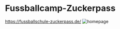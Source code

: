 # Fussballcamp-Zuckerpass
https://fussballschule-zuckerpass.de/
![homepage](https://github.com/eliaskone/Fussballcamp-Zuckerpass/blob/master/site_pictures/fsz_about.png)
